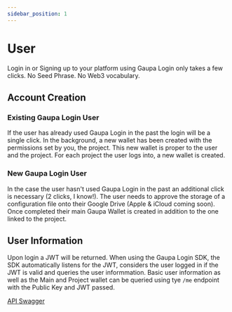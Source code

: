 ```yaml
---
sidebar_position: 1
---
```


# User

Login in or Signing up to your platform using Gaupa Login only takes a few clicks. No Seed Phrase. No Web3 vocabulary. 

## Account Creation

### Existing Gaupa Login User

If the user has already used Gaupa Login in the past the login will be a single click.
In the background, a new wallet has been created with the permissions set by you, the project. 
This new wallet is proper to the user and the project. For each project the user logs into, a new wallet is created.

### New Gaupa Login User

In the case the user hasn't used Gaupa Login in the past an additional click is necessary (2 clicks, I know!). 
The user needs to approve the storage of a configuration file onto their Google Drive (Apple & iCloud coming soon).
Once completed their main Gaupa Wallet is created in addition to the one linked to the project.

## User Information

Upon login a JWT will be returned. 
When using the Gaupa Login SDK, the SDK automatically listens for the JWT, considers the user logged in if the JWT is valid and queries the user informmation.
Basic user information as well as the Main and Project wallet can be queried using tye `/me` endpoint with the Public Key and JWT passed.

[API Swagger](https://dev-auth.gaupa.xyz)

